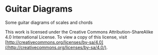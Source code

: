 # Guitar Diagrams
Some guitar diagrams of scales and chords

This work is licensed under the Creative Commons Attribution-ShareAlike 4.0 International License. To view a copy of this license, visit [http://creativecommons.org/licenses/by-sa/4.0](/http://creativecommons.org/licenses/by-sa/4.0/).
